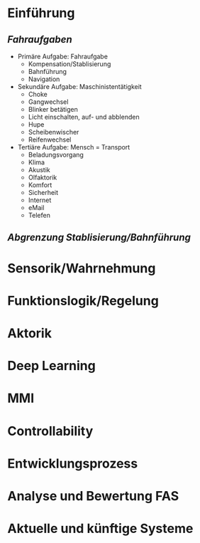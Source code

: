 
# Einführung

## *Fahraufgaben*

* Primäre Aufgabe: Fahraufgabe
  * Kompensation/Stablisierung
  * Bahnführung
  * Navigation
* Sekundäre Aufgabe: Maschinistentätigkeit
  * Choke
  * Gangwechsel
  * Blinker betätigen
  * Licht einschalten, auf- und abblenden
  * Hupe
  * Scheibenwischer
  * Reifenwechsel
* Tertiäre Aufgabe: Mensch = Transport
  * Beladungsvorgang
  * Klima
  * Akustik
  * Olfaktorik
  * Komfort
  * Sicherheit
  * Internet
  * eMail
  * Telefen

## *Abgrenzung Stablisierung/Bahnführung*

# Sensorik/Wahrnehmung

# Funktionslogik/Regelung

# Aktorik

# Deep Learning

# MMI

# Controllability

# Entwicklungsprozess

# Analyse und Bewertung FAS

# Aktuelle und künftige Systeme
